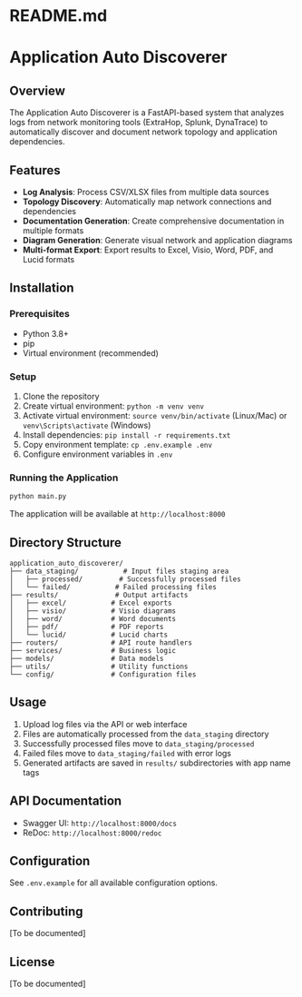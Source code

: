# README.md
# Application Auto Discoverer

## Overview
The Application Auto Discoverer is a FastAPI-based system that analyzes logs from network monitoring tools (ExtraHop, Splunk, DynaTrace) to automatically discover and document network topology and application dependencies.

## Features
- **Log Analysis**: Process CSV/XLSX files from multiple data sources
- **Topology Discovery**: Automatically map network connections and dependencies
- **Documentation Generation**: Create comprehensive documentation in multiple formats
- **Diagram Generation**: Generate visual network and application diagrams
- **Multi-format Export**: Export results to Excel, Visio, Word, PDF, and Lucid formats

## Installation

### Prerequisites
- Python 3.8+
- pip
- Virtual environment (recommended)

### Setup
1. Clone the repository
2. Create virtual environment: `python -m venv venv`
3. Activate virtual environment: `source venv/bin/activate` (Linux/Mac) or `venv\Scripts\activate` (Windows)
4. Install dependencies: `pip install -r requirements.txt`
5. Copy environment template: `cp .env.example .env`
6. Configure environment variables in `.env`

### Running the Application
```bash
python main.py
```

The application will be available at `http://localhost:8000`

## Directory Structure
```
application_auto_discoverer/
├── data_staging/           # Input files staging area
│   ├── processed/         # Successfully processed files
│   └── failed/           # Failed processing files
├── results/              # Output artifacts
│   ├── excel/           # Excel exports
│   ├── visio/           # Visio diagrams
│   ├── word/            # Word documents
│   ├── pdf/             # PDF reports
│   └── lucid/           # Lucid charts
├── routers/             # API route handlers
├── services/            # Business logic
├── models/              # Data models
├── utils/               # Utility functions
└── config/              # Configuration files
```

## Usage
1. Upload log files via the API or web interface
2. Files are automatically processed from the `data_staging` directory
3. Successfully processed files move to `data_staging/processed`
4. Failed files move to `data_staging/failed` with error logs
5. Generated artifacts are saved in `results/` subdirectories with app name tags

## API Documentation
- Swagger UI: `http://localhost:8000/docs`
- ReDoc: `http://localhost:8000/redoc`

## Configuration
See `.env.example` for all available configuration options.

## Contributing
[To be documented]

## License
[To be documented]
